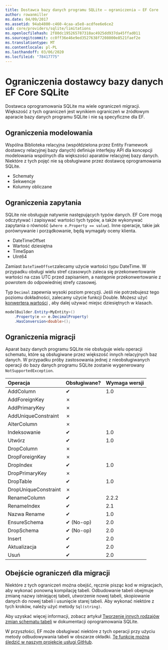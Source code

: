 ```yaml
---
title: Dostawca bazy danych programu SQLite — ograniczenia — EF Core
author: rowanmiller
ms.date: 04/09/2017
ms.assetid: 94ab4800-c460-4caa-a5e8-acdfee6e6ce2
uid: core/providers/sqlite/limitations
ms.openlocfilehash: 2f80dc195265787318ac4925dd937da45ffad011
ms.sourcegitcommit: cc0ff36e46e9ed3527638f7208000e8521faef2e
ms.translationtype: MT
ms.contentlocale: pl-PL
ms.lasthandoff: 03/06/2020
ms.locfileid: "78417775"
---
```

# <a name="sqlite-ef-core-database-provider-limitations"></a>Ograniczenia dostawcy bazy danych EF Core SQLite

Dostawca oprogramowania SQLite ma wiele ograniczeń migracji. Większość z tych ograniczeń jest wynikiem ograniczeń w źródłowym aparacie bazy danych programu SQLite i nie są specyficzne dla EF.

## <a name="modeling-limitations"></a>Ograniczenia modelowania

Wspólna Biblioteka relacyjna (współdzielona przez Entity Framework dostawcy relacyjnej bazy danych) definiuje interfejsy API dla koncepcji modelowania wspólnych dla większości aparatów relacyjnej bazy danych. Niektóre z tych pojęć nie są obsługiwane przez dostawcę oprogramowania SQLite.

* Schematy
* Sekwencje
* Kolumny obliczane

## <a name="query-limitations"></a>Ograniczenia zapytania

SQLite nie obsługuje natywnie następujących typów danych. EF Core mogą odczytywać i zapisywać wartości tych typów, a także wykonywać zapytania o równość (`where e.Property == value`). Inne operacje, takie jak porównywanie i porządkowanie, będą wymagały oceny klienta.

* DateTimeOffset
* Wartość dziesiętna
* TimeSpan
* UInt64

Zamiast `DateTimeOffset`zalecamy użycie wartości typu DateTime. W przypadku obsługi wielu stref czasowych zaleca się przekonwertowanie wartości na czas UTC przed zapisaniem, a następnie przekonwertowanie z powrotem do odpowiedniej strefy czasowej.

Typ `Decimal` zapewnia wysoki poziom precyzji. Jeśli nie potrzebujesz tego poziomu dokładności, zalecamy użycie funkcji Double. Możesz użyć [konwertera wartości](../../modeling/value-conversions.md) , aby dalej używać miejsc dziesiętnych w klasach.

``` csharp
modelBuilder.Entity<MyEntity>()
    .Property(e => e.DecimalProperty)
    .HasConversion<double>();
```

## <a name="migrations-limitations"></a>Ograniczenia migracji

Aparat bazy danych programu SQLite nie obsługuje wielu operacji schematu, które są obsługiwane przez większość innych relacyjnych baz danych. W przypadku próby zastosowania jednej z nieobsługiwanych operacji do bazy danych programu SQLite zostanie wygenerowany `NotSupportedException`.

| Operacja            | Obsługiwane? | Wymaga wersji |
|:---------------------|:-----------|:-----------------|
| AddColumn            | ✔          | 1.0              |
| AddForeignKey        | ✗          |                  |
| AddPrimaryKey        | ✗          |                  |
| AddUniqueConstraint  | ✗          |                  |
| AlterColumn          | ✗          |                  |
| Indeksowanie          | ✔          | 1.0              |
| Utwórz          | ✔          | 1.0              |
| DropColumn           | ✗          |                  |
| DropForeignKey       | ✗          |                  |
| DropIndex            | ✔          | 1.0              |
| DropPrimaryKey       | ✗          |                  |
| DropTable            | ✔          | 1.0              |
| DropUniqueConstraint | ✗          |                  |
| RenameColumn         | ✔          | 2.2.2            |
| RenameIndex          | ✔          | 2.1              |
| Nazwa Rename          | ✔          | 1.0              |
| EnsureSchema         | ✔ (No-op)  | 2.0              |
| DropSchema           | ✔ (No-op)  | 2.0              |
| Insert               | ✔          | 2.0              |
| Aktualizacja               | ✔          | 2.0              |
| Usuń               | ✔          | 2.0              |

## <a name="migrations-limitations-workaround"></a>Obejście ograniczeń dla migracji

Niektóre z tych ograniczeń można obejść, ręcznie pisząc kod w migracjach, aby wykonać ponowną kompilację tabeli. Odbudowanie tabeli obejmuje zmianę nazwy istniejącej tabeli, utworzenie nowej tabeli, skopiowanie danych do nowej tabeli i usunięcie starej tabeli. Aby wykonać niektóre z tych kroków, należy użyć metody `Sql(string)`.

Aby uzyskać więcej informacji, zobacz artykuł [Tworzenie innych rodzajów zmian schematu tabeli](https://sqlite.org/lang_altertable.html#otheralter) w dokumentacji oprogramowania SQLite.

W przyszłości, EF może obsługiwać niektóre z tych operacji przy użyciu metody odbudowywania tabeli w obszarze okładki. [Tę funkcję można śledzić w naszym projekcie usługi GitHub](https://github.com/aspnet/EntityFrameworkCore/issues/329).
